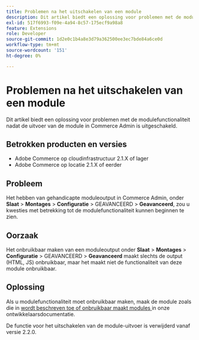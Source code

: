 ```yaml
---
title: Problemen na het uitschakelen van een module
description: Dit artikel biedt een oplossing voor problemen met de modulefunctionaliteit nadat de uitvoer van de module in Commerce Admin is uitgeschakeld.
exl-id: 517f6993-f09e-4a94-8c57-175ecf9a98a8
feature: Extensions
role: Developer
source-git-commit: 1d2e0c1b4a8e3d79a362500ee3ec7bde84a6ce0d
workflow-type: tm+mt
source-wordcount: '151'
ht-degree: 0%

---
```


# Problemen na het uitschakelen van een module

Dit artikel biedt een oplossing voor problemen met de modulefunctionaliteit nadat de uitvoer van de module in Commerce Admin is uitgeschakeld.

## Betrokken producten en versies

* Adobe Commerce op cloudinfrastructuur 2.1.X of lager
* Adobe Commerce op locatie 2.1.X of eerder

## Probleem

Het hebben van gehandicapte moduleoutput in Commerce Admin, onder **Slaat** > **Montages** > **Configuratie** > GEAVANCEERD > **Geavanceerd**, zou u kwesties met betrekking tot de modulefunctionaliteit kunnen beginnen te zien.

## Oorzaak

Het onbruikbaar maken van een moduleoutput onder **Slaat** > **Montages** > **Configuratie** > GEAVANCEERD > **Geavanceerd** maakt slechts de output (HTML, JS) onbruikbaar, maar het maakt niet de functionaliteit van deze module onbruikbaar.

## Oplossing

Als u modulefunctionaliteit moet onbruikbaar maken, maak de module zoals die in [ wordt beschreven toe of onbruikbaar maakt modules ](https://devdocs.magento.com/guides/v2.1/install-gde/install/cli/install-cli-subcommands-enable.html) in onze ontwikkelaarsdocumentatie.

De functie voor het uitschakelen van de module-uitvoer is verwijderd vanaf versie 2.2.0.
